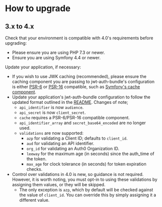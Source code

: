 # How to upgrade

## 3.x to 4.x

Check that your environment is compatible with 4.0's requirements before upgrading:

- Please ensure you are using PHP 7.3 or newer.
- Ensure you are using Symfony 4.4 or newer.

Update your application, if necessary:

- If you wish to use JWK caching (recommended), please ensure the caching component you are passing to jwt-auth-bundle's configuration is either [PSR-6](https://www.php-fig.org/psr/psr-6/) or [PSR-16](https://www.php-fig.org/psr/psr-16/) compatible, such as [Symfony's cache component](https://symfony.com/doc/current/components/cache.html).
- Update your application's jwt-auth-bundle configuration to follow the updated format outlined in the [README](README.md). Changes of note;
  - `api_identifier` is now `audience`.
  - `api_secret` is now `client_secret`.
  - `cache` requires a PSR-6/PSR-16 compatible component.
  - `api_identifier_array` and `secret_base64_encoded` are no longer used.
  - `validations` are now supported:
    - `azp` for validating a Client ID; defaults to `client_id`.
    - `aud` for validating an API identifier.
    - `org_id` for validating an Auth0 Organization ID.
    - `leeway` for the maximum age (in seconds) since the auth_time of the token.
    - `max_age` for clock tolerance (in seconds) for token expiration checks.
- Control over validations in 4.0 is new, so guidance is not required. However, it is worth noting, you must opt-in to using these validations by assigning them values, or they will be skipped.
  - The only exception is `azp`, which by default will be checked against the value of `client_id`. You can override this by simply assigning it a different value.
